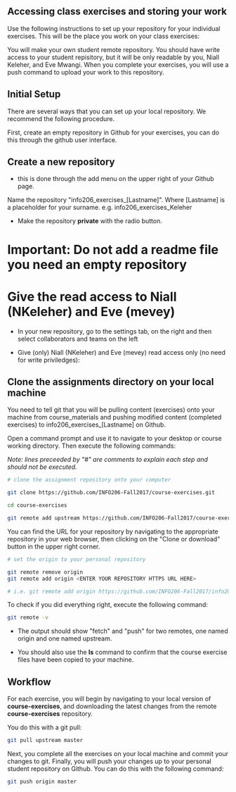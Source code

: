 ## Accessing class exercises and storing your work

Use the following instructions to set up your repository for your individual exercises. This will be the place you work on your class exercises:

You will make your own student remote repository. You should have write access to your student repisitory, but it will be only readable by you, Niall Keleher, and Eve Mwangi. When you complete your exercises, you will use a push command to upload your work to this repository.

## Initial Setup

There are several ways that you can set up your local repository.  We recommend the following procedure.

First, create an empty repository in Github for your exercises, you can do this through the github user interface. 

## Create a new repository 

* this is done through the add menu on the upper right of your Github page.

Name the repository "info206_exercises_[Lastname]". Where [Lastname] is a placeholder for your surname. e.g. info206_exercises_Keleher

* Make the repository **private** with the radio button.
 
# Important: Do not add a readme file you need an empty repository

# Give the read access to Niall (NKeleher) and Eve (mevey)

* In your new repository, go to the settings tab, on the right and then select collaborators and teams on the left

* Give (only) Niall (NKeleher) and Eve (mevey) read access only (no need for write priviledges):

## Clone the assignments directory on your local machine

You need to tell git that you will be pulling content (exercises) onto your machine from course_materials and pushing modified content (completed exercises) to info206_exercises_[Lastname] on Github.

Open a command prompt and use it to navigate to your desktop or course working directory.  Then execute the following commands:

*Note: lines preceeded by "#" are comments to explain each step and should not be executed.* 

``` sh
# clone the assignment repository onto your computer

git clone https://github.com/INFO206-Fall2017/course-exercises.git

cd course-exercises

git remote add upstream https://github.com/INFO206-Fall2017/course-exercises.git
```

You can find the URL for your repository by navigating to the appropriate repository in your web browser, then clicking on the "Clone or download" button in the upper right corner.

``` sh
# set the origin to your personal repository

git remote remove origin
git remote add origin <ENTER YOUR REPOSITORY HTTPS URL HERE>

# i.e. git remote add origin https://github.com/INFO206-Fall2017/info206_exercises_Keleher.git

```

To check if you did everything right, execute the following command:

``` sh
git remote -v
```

* The output should show "fetch" and "push" for two remotes, one named origin and one named upstream.  

* You should also use the **ls** command to confirm that the course exercise files have been copied to your machine.

## Workflow

For each exercise, you will begin by navigating to your local version of **course-exercises**, and downloading the latest changes from the remote **course-exercises** repository. 

You do this with a git pull:

``` sh
git pull upstream master
```

Next, you complete all the exercises on your local machine and commit your changes to git. Finally, you will push your changes up to your personal student repository on Github.  You can do this with the following command:

```sh
git push origin master
```

